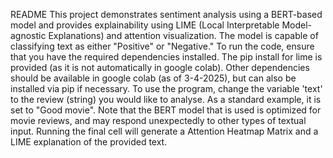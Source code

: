 README
This project demonstrates sentiment analysis using a BERT-based model and provides explainability using LIME (Local Interpretable Model-agnostic Explanations) and attention visualization. The model is capable of classifying text as either "Positive" or "Negative."
To run the code, ensure that you have the required dependencies installed. The pip install for lime is provided (as it is not automatically in google colab). Other dependencies should be available in google colab (as of 3-4-2025), but can also be installed via pip if necessary.
To use the program, change the variable 'text' to the review (string) you would like to analyse. As a standard example, it is set to "Good movie". Note that the BERT model that is used is optimized for movie reviews, and may respond unexpectedly to other types of textual input.
Running the final cell will generate a Attention Heatmap Matrix and a LIME explanation of the provided text.

